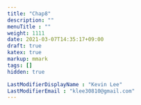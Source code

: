 ```yaml
---
title: "Chap8"
description: ""
menuTitle : ""
weight: 1111
date: 2021-03-07T14:35:17+09:00
draft: true
katex: true
markup: mmark
tags: []
hidden: true

LastModifierDisplayName : "Kevin Lee"
LastModifierEmail : "klee30810@gmail.com"
---
```


